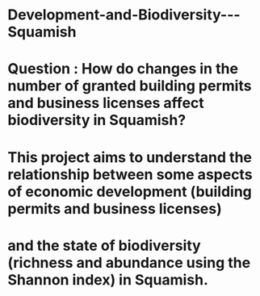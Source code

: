 # Development-and-Biodiversity---Squamish

# Question : How do changes in the number of granted building permits and business licenses affect biodiversity in Squamish?

# This project aims to understand the relationship between some aspects of economic development (building permits and business licenses) 
# and the state of biodiversity (richness and abundance using the Shannon index) in Squamish. 

